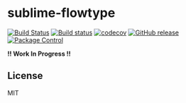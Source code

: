 # sublime-flowtype

[![Build Status](https://travis-ci.org/Pegase745/sublime-flowtype.svg?branch=master)](https://travis-ci.org/Pegase745/sublime-flowtype)
[![Build status](https://ci.appveyor.com/api/projects/status/jofwwwr30ub7f8r2?svg=true)](https://ci.appveyor.com/project/Pegase745/sublime-flowtype)
[![codecov](https://codecov.io/gh/Pegase745/sublime-flowtype/branch/master/graph/badge.svg)](https://codecov.io/gh/Pegase745/sublime-flowtype)
[![GitHub release](https://img.shields.io/github/release/Pegase745/sublime-flowtype.svg)]()
[![Package Control](https://img.shields.io/packagecontrol/dt/FlowType.svg)]()

__!! Work In Progress !!__

## License
MIT